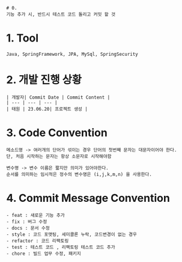     # 0.
    기능 추가 시, 반드시 테스트 코드 돌리고 커밋 할 것

# 1. Tool
    Java, SpringFramework, JPA, MySql, SpringSecurity

# 2. 개발 진행 상황

    | 개발자| Commit Date | Commit Content | 
    | --- | --- | --- |
    | 태원 | 23.06.20| 프로젝트 생성 |

# 3. Code Convention

    메소드명 -> 여러개의 단어가 섞이는 경우 단어의 첫번째 문자는 대문자이어야 한다.
    단, 처음 시작하는 문자는 항상 소문자로 시작해야함

    변수명 -> 변수 이름은 짧지만 의미가 있어야한다.
    순서를 의미하는 임시적은 정수의 변수명은 (i,j,k,m,n) 을 사용한다.

# 4. Commit Message Convention

    - feat : 새로운 기능 추가
    - fix : 버그 수정
    - docs : 문서 수정
    - style : 코드 포맷팅, 세미콜론 누락, 코드변경이 없는 경우
    - refactor : 코드 리팩토링
    - test : 테스트 코드 , 리팩토링 테스트 코드 추가
    - chore : 빌드 업무 수정, 패키지 

    